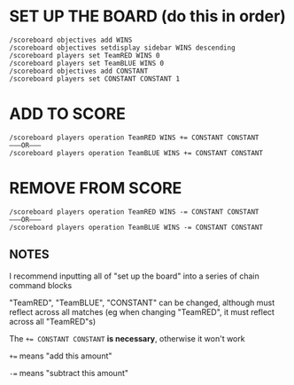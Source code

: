 # SET UP THE BOARD (do this in order)

```
/scoreboard objectives add WINS
/scoreboard objectives setdisplay sidebar WINS descending
/scoreboard players set TeamRED WINS 0
/scoreboard players set TeamBLUE WINS 0
/scoreboard objectives add CONSTANT
/scoreboard players set CONSTANT CONSTANT 1
```
   
# ADD TO SCORE
```
/scoreboard players operation TeamRED WINS += CONSTANT CONSTANT
———OR———
/scoreboard players operation TeamBLUE WINS += CONSTANT CONSTANT
```

# REMOVE FROM SCORE
```
/scoreboard players operation TeamRED WINS -= CONSTANT CONSTANT
———OR———
/scoreboard players operation TeamBLUE WINS -= CONSTANT CONSTANT
```

## NOTES
I recommend inputting all of "set up the board" into a series of chain command blocks

"TeamRED", "TeamBLUE", "CONSTANT" can be changed, although must reflect across all matches (eg when changing "TeamRED", it must reflect across all "TeamRED"s)

The `+= CONSTANT CONSTANT` **is necessary**, otherwise it won't work

`+=` means "add this amount"

`-=` means "subtract this amount"
